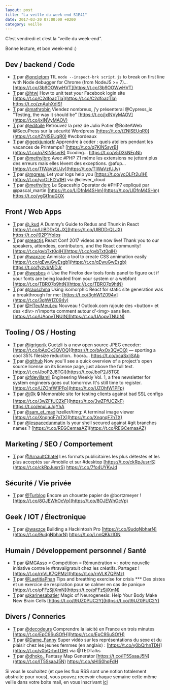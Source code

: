 ```yaml
---
layout: post
title: "La veille du week-end S1E41"
date: 2017-03-20 07:00:00 +0200
category: veille
---
```

C’est vendredi et c’est la “veille du week-end”.  


Bonne lecture, et bon week-end :)


## Dev / backend / Code
- [T](http://twitter.com/oncletom/status/842372106746765312) par [@oncletom](https://twitter.com/oncletom) TIL `node --inspect-brk script.js` to break on first line with Node debugger for Chrome (from NodeJS &gt;= 7)… [https://t.co/3b9OOWwHVT](https://t.co/3b9OOWwHVT)
- [T](http://twitter.com/htwj/status/842715118655979521) par [@htwj](https://twitter.com/htwj) How to unit test your Facebook login site [https://t.co/C2dfoazTla](https://t.co/C2dfoazTla) https://t.co/znAuhXdISf
- [T](http://twitter.com/mathrobin/status/842659020129419264) par [@mathrobin](https://twitter.com/mathrobin) Viendez nombreux, j'y présenterai @Cypress_io "Testing, the way it should be" [https://t.co/jxINVyMAOV](https://t.co/jxINVyMAOV)
- [T](http://twitter.com/editoile/status/843145641106771969) par [@editoile](https://twitter.com/editoile) Retrouvez la prez de Julio Potier @BoiteAWeb @SecuPress sur la sécurité Wordpress [https://t.co/tZNlSEUqR0](https://t.co/tZNlSEUqR0)  #wcbordeaux
- [T](http://twitter.com/geekjuniorfr/status/843413027592519681) par [@geekjuniorfr](https://twitter.com/geekjuniorfr) Apprendre à coder : quels ateliers pendant les vacances de Printemps? [https://t.co/q7KlN5syrB](https://t.co/q7KlN5syrB) #coding… https://t.co/v5D3kNEpNh
- [T](http://twitter.com/methylbro/status/843818601446563841) par [@methylbro](https://twitter.com/methylbro) Avec #PHP 7.1 même les extensions ne jettent plus des erreurs mais elles lèvent des exceptions. @afup… [https://t.co/TIWaVztUJv](https://t.co/TIWaVztUJv)
- [T](http://twitter.com/mgreau/status/844119806714548225) par [@mgreau](https://twitter.com/mgreau) Let your logs help you [https://t.co/ycOLFt2u1H](https://t.co/ycOLFt2u1H) via @clever_cloud
- [T](http://twitter.com/methylbro/status/844641154406776832) par [@methylbro](https://twitter.com/methylbro) Le Spaceship Operator de #PHP7 expliqué par @pascal_martin [https://t.co/LlDfnM4SHm](https://t.co/LlDfnM4SHm) https://t.co/ygGt1nuGOX



## Front / Web Apps
- [T](http://twitter.com/_kud/status/842419712332058625) par [@_kud](https://twitter.com/_kud) A Dummy’s Guide to Redux and Thunk in React
[https://t.co/UlBDDrQLJX](https://t.co/UlBDDrQLJX) https://t.co/i92P1YpIps
- [T](http://twitter.com/reactjs/status/842446743568506880) par [@reactjs](https://twitter.com/reactjs) React Conf 2017 videos are now live! Thank you to our speakers, attendees, contributors, and the React community! [https://t.co/gvbTxt0qIH](https://t.co/gvbTxt0qIH)
- [T](http://twitter.com/waxzce/status/842705869007732738) par [@waxzce](https://twitter.com/waxzce) Animista: a tool to create CSS annimation easily [https://t.co/qEwuGwEsgb](https://t.co/qEwuGwEsgb) https://t.co/fyzvbMjDJr
- [T](http://twitter.com/wesbos/status/844198126592430080) par [@wesbos](https://twitter.com/wesbos) 🔥 Use the Firefox dev tools fonts panel to figure out if your fonts are being loaded from your system or a webfont [https://t.co/TBRO7p9htN](https://t.co/TBRO7p9htN)
- [T](http://twitter.com/rauschma/status/844219644655423490) par [@rauschma](https://twitter.com/rauschma) Using isomorphic React for static site generation was a breakthrough for me: [https://t.co/3ghW1Z094v](https://t.co/3ghW1Z094v)
- [T](http://twitter.com/HTeuMeuLeu/status/844557104191078403) par [@HTeuMeuLeu](https://twitter.com/HTeuMeuLeu) Nouveau ! Outlook​.com rajoute des &lt;button&gt; et des &lt;div&gt; n'importe comment autour d'&lt;img&gt; sans lien. [https://t.co/UAopvTNUIN](https://t.co/UAopvTNUIN)



## Tooling / OS / Hosting
- [T](http://twitter.com/igrigorik/status/842473290618748928) par [@igrigorik](https://twitter.com/igrigorik) Guetzli is a new open source JPEG encoder: [https://t.co/bAxOx3QVOQ](https://t.co/bAxOx3QVOQ) — sporting a cool 35% filesize reduction.. hoora… https://t.co/ocaSxIjSAb
- [T](http://twitter.com/github/status/842502122004398080) par [@github](https://twitter.com/github) Now you'll see a quick overview of a project's open source license on its license page, just above the full text. [https://t.co/JboP2J8TGl](https://t.co/JboP2J8TGl)
- [T](http://twitter.com/fdevillamil/status/843058102282854400) par [@fdevillamil](https://twitter.com/fdevillamil) Engineering Weekly Vol. 1, a free newsletter for system engineers goes out tomorrow. It's still time to register. [https://t.co/UZOhfW1PFp](https://t.co/UZOhfW1PFp)
- [T](http://twitter.com/j0k/status/843066118411640832) par [@j0k](https://twitter.com/j0k) 🔒 Memorable site for testing clients against bad SSL configs [https://t.co/3wZFfUCZkF](https://t.co/3wZFfUCZkF) https://t.co/enuLaJqYhA
- [T](http://twitter.com/sam_et_max/status/843177343288074240) par [@sam_et_max](https://twitter.com/sam_et_max) hzeller/timg: A terminal image viewer [https://t.co/XnqnqF7nTX](https://t.co/XnqnqF7nTX)
- [T](http://twitter.com/lespacedunmatin/status/843726702786306048) par [@lespacedunmatin](https://twitter.com/lespacedunmatin) Is your shell secured against #git branches names ? [https://t.co/REGCemaaAZ](https://t.co/REGCemaaAZ)



## Marketing / SEO / Comportement
- [T](http://twitter.com/ArnaultChatel/status/844499858878861313) par [@ArnaultChatel](https://twitter.com/ArnaultChatel) Les formats publicitaires les plus détestés et les plus acceptés sur #mobile et sur #desktop [https://t.co/ckRpJusrrS](https://t.co/ckRpJusrrS) https://t.co/7fo4UYKyJd



## Sécurité / Vie privée
- [T](http://twitter.com/Turblog/status/844635715887607813) par [@Turblog](https://twitter.com/Turblog) Encore un chouette papier de @bortzmeyer ! [https://t.co/8OJEWhOcVp](https://t.co/8OJEWhOcVp)



## Geek / IOT / Électronique
- [T](http://twitter.com/waxzce/status/843793016494133248) par [@waxzce](https://twitter.com/waxzce) Building a Hackintosh Pro [https://t.co/9udgNbharN](https://t.co/9udgNbharN) https://t.co/LnnQKkzlON



## Humain / Développement personnel / Santé
- [T](http://twitter.com/MGAsso/status/842315638764912641) par [@MGAsso](https://twitter.com/MGAsso) « Compétition = Rémunération » : notre nouvelle initiative contre le #travailgratuit chez les créatifs. Partagez ! [https://t.co/rnVLK7QPMz](https://t.co/rnVLK7QPMz)
- [T](http://twitter.com/LaetitiaPhan/status/842461170460180481) par [@LaetitiaPhan](https://twitter.com/LaetitiaPhan) Tips and breathing exercise for crisis *** Des pistes et un exercice de respiration pour se calmer en cas de panique [https://t.co/pFFzSjiXmN](https://t.co/pFFzSjiXmN)
- [T](http://twitter.com/karinesabatier/status/843568447627890689) par [@karinesabatier](https://twitter.com/karinesabatier) Magic of Neurogenesis: Help Your Body Make New Brain Cells [https://t.co/t9UZ0PUC2Y](https://t.co/t9UZ0PUC2Y)



## Divers / Conneries
- [T](http://twitter.com/decodeurs/status/842558476354228224) par [@decodeurs](https://twitter.com/decodeurs) Comprendre la laïcité en France en trois minutes [https://t.co/EpC9SuSOfH](https://t.co/EpC9SuSOfH)
- [T](http://twitter.com/Dame_Fanny/status/843495931093893125) par [@Dame_Fanny](https://twitter.com/Dame_Fanny) Super vidéo sur les représentations du sexe et du plaisir chez les jeunes femmes (en anglais) : [https://t.co/y0bQrhnTDH](https://t.co/y0bQrhnTDH) via @TEDTalks
- [T](http://twitter.com/dhoko_/status/844473408238817280) par [@dhoko_](https://twitter.com/dhoko_) Fantasy Map Generator [https://t.co/lT5SsaaJ5N](https://t.co/lT5SsaaJ5N) https://t.co/sHlS0hqFdH


Si vous le souhaitez (et que les flux RSS sont une notion totalement abstraite pour vous), vous pouvez recevoir chaque semaine cette même veille dans votre boite mail, en vous inscrivant [ici](/newsletter.html)
